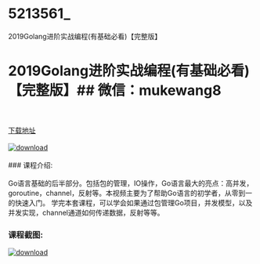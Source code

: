 # 5213561_
2019Golang进阶实战编程(有基础必看)【完整版】
# 2019Golang进阶实战编程(有基础必看)【完整版】## 微信：mukewang8
<br/></br>[下载地址](http://www.36tz.cn/article/5213561 "下载地址")
<br/></br>[![download](http://36tz.cn/muke_img/2020_06_1-3.png "下载地址")](http://www.36tz.cn/article/5213561 "下载地址")
<br/></br>### 课程介绍:<br/></br>Go语言基础的后半部分。包括包的管理，IO操作，Go语言最大的亮点：高并发，goroutine，channel，反射等。本视频主要为了帮助Go语言的初学者，从零到一的快速入门。
学完本套课程，可以学会如果通过包管理Go项目，并发模型，以及并发实现，channel通道如何传递数据，反射等等。

### 课程截图:
[![download](http://36tz.cn/muke_img/2020_06_2-3.png "下载地址")](http://www.36tz.cn/article/5213561 "下载地址")

